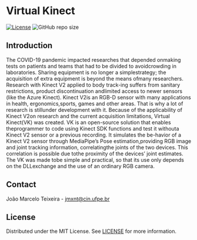 # Virtual Kinect

[![License](https://img.shields.io/badge/license-MIT-yellow.svg)](LICENSE)
![GitHub repo size](https://img.shields.io/github/repo-size/voxarlabs/Virtual-Kinect)


## Introduction

The COVID-19 pandemic impacted researches that depended onmaking tests on patients and teams that had to be divided to avoidcrowding in laboratories. Sharing equipment is no longer a simplestrategy; the acquisition of extra equipment is beyond the means ofmany researchers. Research with Kinect V2 applied to body track-ing suffers from sanitary restrictions, product discontinuation andlimited access to newer sensors (like the Azure Kinect). Kinect V2is an RGB-D sensor with many applications in health, ergonomics,sports, games and other areas. That is why a lot of research is stillunder development with it. Because of the applicability of Kinect V2on research and the current acquisition limitations, Virtual Kinect(VK) was created. VK is an open-source solution that enables theprogrammer to code using Kinect SDK functions and test it withouta Kinect V2 sensor or a previous recording. It simulates the be-havior of a Kinect V2 sensor through MediaPipe’s Pose estimation,providing RGB image and joint tracking information, correlatingthe joints of the two devices. This correlation is possible due tothe proximity of the devices’ joint estimates. The VK was made tobe simple and practical, so that its use only depends on the DLLexchange and the use of an ordinary RGB camera.


## Contact

João Marcelo Teixeira - jmxnt@cin.ufpe.br

## License

Distributed under the MIT License. See [LICENSE](https://github.com/voxarlabs/Virtual-Kinect/blob/main/LICENSE) for more information.
